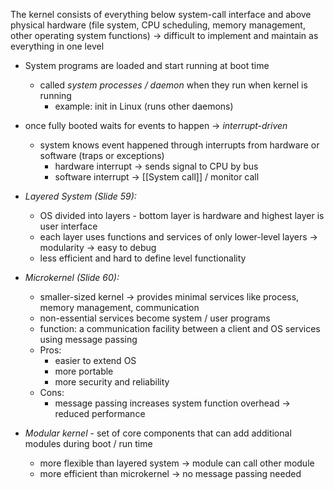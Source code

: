 The kernel consists of everything below system-call interface and above physical hardware (file system, CPU scheduling, memory management, other operating system functions) -> difficult to implement and maintain as everything in one level
- System programs are loaded and start running at boot time
	- called *system processes / daemon* when they run when kernel is running
		- example: init in Linux (runs other daemons)
- once fully booted waits for events to happen -> *interrupt-driven*
	- system knows event happened through interrupts from hardware or software (traps or exceptions)
		- hardware interrupt -> sends signal to CPU by bus
		- software interrupt -> [[System call]] / monitor call

- *Layered System (Slide 59):*
	- OS divided into layers - bottom layer is hardware and highest layer is user interface
	- each layer uses functions and services of only lower-level layers -> modularity -> easy to debug
	- less efficient and hard to define level functionality
- *Microkernel (Slide 60):*
	- smaller-sized kernel -> provides minimal services like process, memory management, communication
	- non-essential services become system / user programs
	- function: a communication facility between a client and OS services using message passing
	- Pros:
		- easier to extend OS
		- more portable
		- more security and reliability
	- Cons:
		- message passing increases system function overhead -> reduced performance
- *Modular kernel* - set of core components that can add additional modules during boot / run time
	- more flexible than layered system -> module can call other module
	- more efficient than microkernel -> no message passing needed